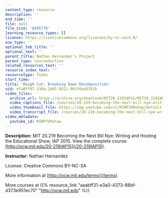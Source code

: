 ```yaml
---
content_type: resource
description: ''
end_time: ''
file: null
file_size: '8265776'
learning_resource_types: []
license: https://creativecommons.org/licenses/by-nc-sa/4.0/
ocw_type: ''
optional_tab_title: ''
optional_text: ''
parent_title: Nathan Hernandez's Project
parent_type: CourseSection
related_resources_text: ''
resource_index_text: ''
resourcetype: Video
start_time: ''
title: 'Rough Cut: Breaking Down Decomposition'
uid: efa8ff07-330a-2e85-8521-901f6add332b
video_files:
  archive_url: https://archive.org/download/MIT20.219IAP15/MIT20_219IAP15_NH_D11_Rough_Cut_360p.mp4
  video_captions_file: /courses/20-219-becoming-the-next-bill-nye-writing-and-hosting-the-educational-show-january-iap-2015/18fb5682c6cd527eb3afb044e656a0a3_RINP7d9ohaw.vtt
  video_thumbnail_file: https://img.youtube.com/vi/RINP7d9ohaw/default.jpg
  video_transcript_file: /courses/20-219-becoming-the-next-bill-nye-writing-and-hosting-the-educational-show-january-iap-2015/dc05590ec70d0c58d6f4afdffdb9ffad_RINP7d9ohaw.pdf
video_metadata:
  youtube_id: RINP7d9ohaw
---
```


**Description:** MIT 20.219 Becoming the Next Bill Nye: Writing and Hosting the Educational Show, IAP 2015. View the complete course: [http://ocw.mit.edu/20-219IAP15](/20-219IAP15).

**Instructor:** Nathan Hernandez

License: Creative Commons BY-NC-SA

More information at [http://ocw.mit.edu/terms](/terms)

More courses at {{% resource_link "aaabff31-e3a0-4373-88bf-d373e951ec70" "http://ocw.mit.edu" %}}

